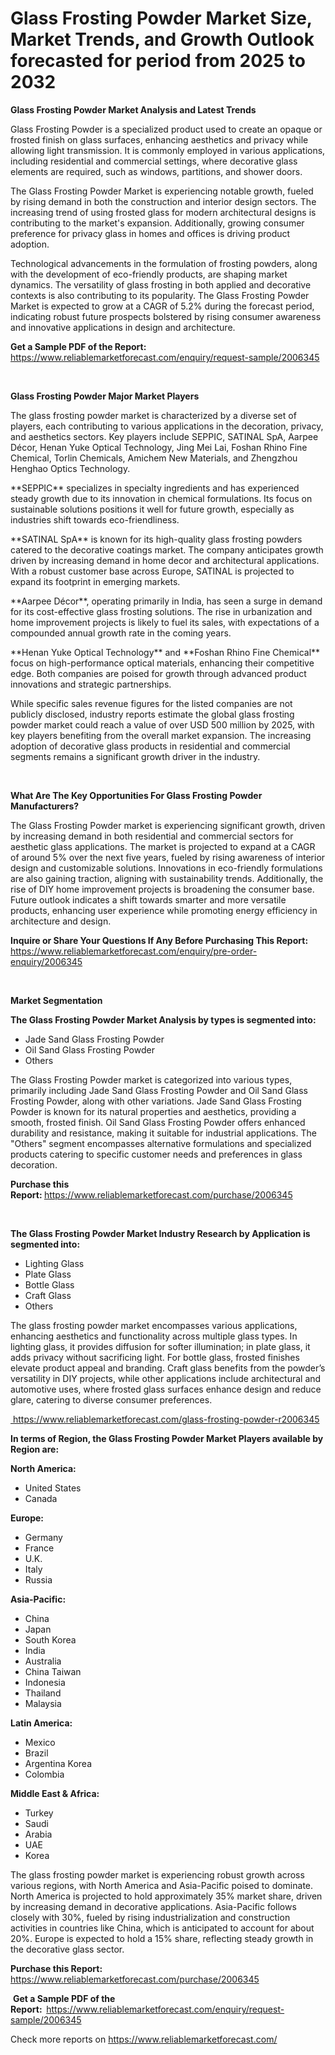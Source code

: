 <p><h1>Glass Frosting Powder Market Size, Market Trends, and Growth Outlook forecasted for period from 2025 to 2032</h1></p><p><strong>Glass Frosting Powder Market Analysis and Latest Trends</strong></p>
<p><p>Glass Frosting Powder is a specialized product used to create an opaque or frosted finish on glass surfaces, enhancing aesthetics and privacy while allowing light transmission. It is commonly employed in various applications, including residential and commercial settings, where decorative glass elements are required, such as windows, partitions, and shower doors.</p><p>The Glass Frosting Powder Market is experiencing notable growth, fueled by rising demand in both the construction and interior design sectors. The increasing trend of using frosted glass for modern architectural designs is contributing to the market's expansion. Additionally, growing consumer preference for privacy glass in homes and offices is driving product adoption. </p><p>Technological advancements in the formulation of frosting powders, along with the development of eco-friendly products, are shaping market dynamics. The versatility of glass frosting in both applied and decorative contexts is also contributing to its popularity. The Glass Frosting Powder Market is expected to grow at a CAGR of 5.2% during the forecast period, indicating robust future prospects bolstered by rising consumer awareness and innovative applications in design and architecture.</p></p>
<p><strong>Get a Sample PDF of the Report:&nbsp;</strong> <a href="https://www.reliablemarketforecast.com/enquiry/request-sample/2006345?utm_campaign=2320&utm_medium=2&utm_source=Github&utm_content=ia&utm_term=01042025&utm_id=glass-frosting-powder">https://www.reliablemarketforecast.com/enquiry/request-sample/2006345</a></p>
<p>&nbsp;</p>
<p><strong>Glass Frosting Powder Major Market Players</strong></p>
<p><p>The glass frosting powder market is characterized by a diverse set of players, each contributing to various applications in the decoration, privacy, and aesthetics sectors. Key players include SEPPIC, SATINAL SpA, Aarpee Décor, Henan Yuke Optical Technology, Jing Mei Lai, Foshan Rhino Fine Chemical, Torlin Chemicals, Amichem New Materials, and Zhengzhou Henghao Optics Technology.</p><p>**SEPPIC** specializes in specialty ingredients and has experienced steady growth due to its innovation in chemical formulations. Its focus on sustainable solutions positions it well for future growth, especially as industries shift towards eco-friendliness. </p><p>**SATINAL SpA** is known for its high-quality glass frosting powders catered to the decorative coatings market. The company anticipates growth driven by increasing demand in home decor and architectural applications. With a robust customer base across Europe, SATINAL is projected to expand its footprint in emerging markets.</p><p>**Aarpee Décor**, operating primarily in India, has seen a surge in demand for its cost-effective glass frosting solutions. The rise in urbanization and home improvement projects is likely to fuel its sales, with expectations of a compounded annual growth rate in the coming years.</p><p>**Henan Yuke Optical Technology** and **Foshan Rhino Fine Chemical** focus on high-performance optical materials, enhancing their competitive edge. Both companies are poised for growth through advanced product innovations and strategic partnerships.</p><p>While specific sales revenue figures for the listed companies are not publicly disclosed, industry reports estimate the global glass frosting powder market could reach a value of over USD 500 million by 2025, with key players benefiting from the overall market expansion. The increasing adoption of decorative glass products in residential and commercial segments remains a significant growth driver in the industry.</p></p>
<p>&nbsp;</p>
<p><strong>What Are The Key Opportunities For Glass Frosting Powder Manufacturers?</strong></p>
<p><p>The Glass Frosting Powder market is experiencing significant growth, driven by increasing demand in both residential and commercial sectors for aesthetic glass applications. The market is projected to expand at a CAGR of around 5% over the next five years, fueled by rising awareness of interior design and customizable solutions. Innovations in eco-friendly formulations are also gaining traction, aligning with sustainability trends. Additionally, the rise of DIY home improvement projects is broadening the consumer base. Future outlook indicates a shift towards smarter and more versatile products, enhancing user experience while promoting energy efficiency in architecture and design.</p></p>
<p><strong>Inquire or Share Your Questions If Any Before Purchasing This Report:</strong> <a href="https://www.reliablemarketforecast.com/enquiry/pre-order-enquiry/2006345?utm_campaign=2320&utm_medium=2&utm_source=Github&utm_content=ia&utm_term=01042025&utm_id=glass-frosting-powder">https://www.reliablemarketforecast.com/enquiry/pre-order-enquiry/2006345</a></p>
<p>&nbsp;</p>
<p><strong>Market Segmentation</strong></p>
<p><strong>The Glass Frosting Powder Market Analysis by types is segmented into:</strong></p>
<p><ul><li>Jade Sand Glass Frosting Powder</li><li>Oil Sand Glass Frosting Powder</li><li>Others</li></ul></p>
<p><p>The Glass Frosting Powder market is categorized into various types, primarily including Jade Sand Glass Frosting Powder and Oil Sand Glass Frosting Powder, along with other variations. Jade Sand Glass Frosting Powder is known for its natural properties and aesthetics, providing a smooth, frosted finish. Oil Sand Glass Frosting Powder offers enhanced durability and resistance, making it suitable for industrial applications. The "Others" segment encompasses alternative formulations and specialized products catering to specific customer needs and preferences in glass decoration.</p></p>
<p><strong>Purchase this Report:&nbsp;</strong><a href="https://www.reliablemarketforecast.com/purchase/2006345?utm_campaign=2320&utm_medium=2&utm_source=Github&utm_content=ia&utm_term=01042025&utm_id=glass-frosting-powder">https://www.reliablemarketforecast.com/purchase/2006345</a></p>
<p>&nbsp;</p>
<p><strong>The Glass Frosting Powder Market Industry Research by Application is segmented into:</strong></p>
<p><ul><li>Lighting Glass</li><li>Plate Glass</li><li>Bottle Glass</li><li>Craft Glass</li><li>Others</li></ul></p>
<p><p>The glass frosting powder market encompasses various applications, enhancing aesthetics and functionality across multiple glass types. In lighting glass, it provides diffusion for softer illumination; in plate glass, it adds privacy without sacrificing light. For bottle glass, frosted finishes elevate product appeal and branding. Craft glass benefits from the powder’s versatility in DIY projects, while other applications include architectural and automotive uses, where frosted glass surfaces enhance design and reduce glare, catering to diverse consumer preferences.</p></p>
<p><a href="https://www.reliablemarketforecast.com/glass-frosting-powder-r2006345?utm_campaign=2320&utm_medium=2&utm_source=Github&utm_content=ia&utm_term=01042025&utm_id=glass-frosting-powder">&nbsp;https://www.reliablemarketforecast.com/glass-frosting-powder-r2006345</a></p>
<p><strong>In terms of Region, the Glass Frosting Powder Market Players available by Region are:</strong></p>
<p>
    <p> <strong> North America: </strong>
        <ul>
            <li>United States</li>
            <li>Canada</li>
        </ul>
        </p> 
    <p> <strong> Europe: </strong>
        <ul>
            <li>Germany</li>
            <li>France</li>
            <li>U.K.</li>
            <li>Italy</li>
            <li>Russia</li>
        </ul>
        </p> 
    <p> <strong> Asia-Pacific: </strong>
        <ul>
            <li>China</li>
            <li>Japan</li>
            <li>South Korea</li>
            <li>India</li>
            <li>Australia</li>
            <li>China Taiwan</li>
            <li>Indonesia</li>
            <li>Thailand</li>
            <li>Malaysia</li>
        </ul>
        </p> 
    <p> <strong> Latin America: </strong>
        <ul>
            <li>Mexico</li>
            <li>Brazil</li>
            <li>Argentina Korea</li>
            <li>Colombia</li>
        </ul>
        </p> 
    <p> <strong> Middle East & Africa: </strong>
        <ul>
            <li>Turkey</li>
            <li>Saudi</li>
            <li>Arabia</li>
            <li>UAE</li>
            <li>Korea</li>
        </ul>
    </p>
    </p>
<p><p>The glass frosting powder market is experiencing robust growth across various regions, with North America and Asia-Pacific poised to dominate. North America is projected to hold approximately 35% market share, driven by increasing demand in decorative applications. Asia-Pacific follows closely with 30%, fueled by rising industrialization and construction activities in countries like China, which is anticipated to account for about 20%. Europe is expected to hold a 15% share, reflecting steady growth in the decorative glass sector.</p></p>
<p><strong>Purchase this Report: </strong><a href="https://www.reliablemarketforecast.com/purchase/2006345?utm_campaign=2320&utm_medium=2&utm_source=Github&utm_content=ia&utm_term=01042025&utm_id=glass-frosting-powder">https://www.reliablemarketforecast.com/purchase/2006345</a></p>
<p>&nbsp;<strong>Get a Sample PDF of the Report:&nbsp;&nbsp;</strong><a href="https://www.reliablemarketforecast.com/enquiry/request-sample/2006345?utm_campaign=2320&utm_medium=2&utm_source=Github&utm_content=ia&utm_term=01042025&utm_id=glass-frosting-powder">https://www.reliablemarketforecast.com/enquiry/request-sample/2006345</a></p>
<p><strong></strong></p>
<p>Check more reports on <a href="https://www.reliablemarketforecast.com/?utm_campaign=2320&utm_medium=2&utm_source=Github&utm_content=ia&utm_term=01042025&utm_id=glass-frosting-powder">https://www.reliablemarketforecast.com/</a></p>